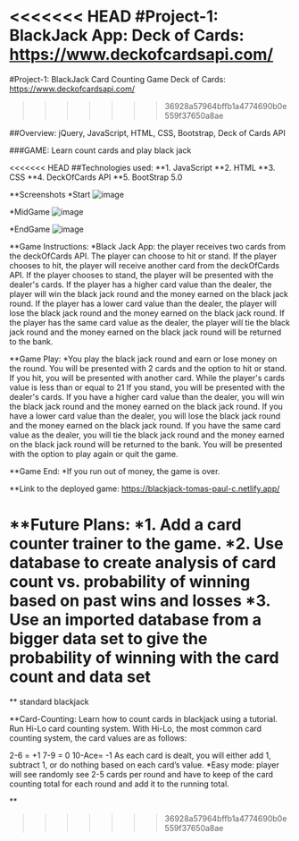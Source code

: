 <<<<<<< HEAD
#Project-1: BlackJack App: Deck of Cards: https://www.deckofcardsapi.com/
=======
#Project-1: BlackJack Card Counting Game Deck of Cards: https://www.deckofcardsapi.com/
>>>>>>> 36928a57964bffb1a4774690b0e559f37650a8ae

##Overview: jQuery, JavaScript, HTML, CSS, Bootstrap, Deck of Cards API

###GAME: Learn count cards and play black jack

<<<<<<< HEAD
##Technologies used:
**1. JavaScript
**2. HTML
**3. CSS
**4. DeckOfCards API
\*\*5. BootStrap 5.0

\**Screenshots
*Start
![image](https://user-images.githubusercontent.com/62709684/208791869-9e5f9144-f739-43bd-9fc9-6ce120ff384f.png)

\*MidGame
![image](https://user-images.githubusercontent.com/62709684/208791979-f228d332-3de0-4cc6-b928-b80a3668d39f.png)

\*EndGame
![image](https://user-images.githubusercontent.com/62709684/208792211-c6c82f8f-2acd-4ebe-9236-92326771bfc4.png)

\**Game Instructions:
*Black Jack App: the player receives two cards from the deckOfCards API. The player can choose to hit or stand. If the player chooses to hit, the player will receive another card from the deckOfCards API. If the player chooses to stand, the player will be presented with the dealer's cards. If the player has a higher card value than the dealer, the player will win the black jack round and the money earned on the black jack round. If the player has a lower card value than the dealer, the player will lose the black jack round and the money earned on the black jack round. If the player has the same card value as the dealer, the player will tie the black jack round and the money earned on the black jack round will be returned to the bank.

\**Game Play:
*You play the black jack round and earn or lose money on the round. You will be presented with 2 cards and the option to hit or stand. If you hit, you will be presented with another card. While the player's cards value is less than or equal to 21 If you stand, you will be presented with the dealer's cards. If you have a higher card value than the dealer, you will win the black jack round and the money earned on the black jack round. If you have a lower card value than the dealer, you will lose the black jack round and the money earned on the black jack round. If you have the same card value as the dealer, you will tie the black jack round and the money earned on the black jack round will be returned to the bank. You will be presented with the option to play again or quit the game.

\**Game End:
*If you run out of money, the game is over.

\*\*Link to the deployed game:
https://blackjack-tomas-paul-c.netlify.app/

\**Future Plans:
*1. Add a card counter trainer to the game.
*2. Use database to create analysis of card count vs. probability of winning based on past wins and losses
*3. Use an imported database from a bigger data set to give the probability of winning with the card count and data set
=======
\*\* standard blackjack

\*\*Card-Counting: Learn how to count cards in blackjack using a tutorial. Run Hi-Lo card counting system. With Hi-Lo, the most common card counting system, the card values are as follows:

2-6 = +1
7-9 = 0
10-Ace= -1
As each card is dealt, you will either add 1, subtract 1, or do nothing based on each card’s value.
\*Easy mode: player will see randomly see 2-5 cards per round and have to keep of the card counting total for each round and add it to the running total.

\*\*
>>>>>>> 36928a57964bffb1a4774690b0e559f37650a8ae
